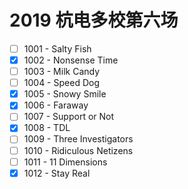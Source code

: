# 2019 杭电多校第六场

- [ ] 1001 - Salty Fish
- [x] 1002 - Nonsense Time
- [ ] 1003 - Milk Candy
- [ ] 1004 - Speed Dog
- [x] 1005 - Snowy Smile     
- [x] 1006 - Faraway
- [ ] 1007 - Support or Not
- [x] 1008 - TDL
- [ ] 1009 - Three Investigators
- [ ] 1010 - Ridiculous Netizens
- [ ] 1011 - 11 Dimensions
- [x] 1012 - Stay Real
